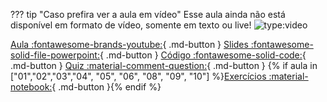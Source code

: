 ??? tip "Caso prefira ver a aula em vídeo"
	Esse aula ainda não está disponível em formato de vídeo, somente em texto ou live!
	![type:video](https://www.youtube.com/embed/{{link}})

[Aula :fontawesome-brands-youtube:](https://youtu.be/{{link}}?list=PLOQgLBuj2-3IuFbt-wJw2p2NiV9WTRzIP){ .md-button }
[Slides :fontawesome-solid-file-powerpoint:](https://github.com/dunossauro/fastapi-do-zero/blob/{{current_tag}}/slides/pdf/aula_{{aula}}.pdf){ .md-button }
[Código :fontawesome-solid-code:](https://github.com/dunossauro/fastapi-do-zero/tree/{{current_tag}}/codigo_das_aulas/{{aula}}){ .md-button }
[Quiz :material-comment-question:](quizes/aula_{{aula}}.md){ .md-button }
{% if aula in ["01","02","03","04", "05", "06", "08", "09", "10"] %}[Exercícios :material-notebook:](exercicios_resolvidos/aula_{{aula}}.md){ .md-button }{% endif %}
